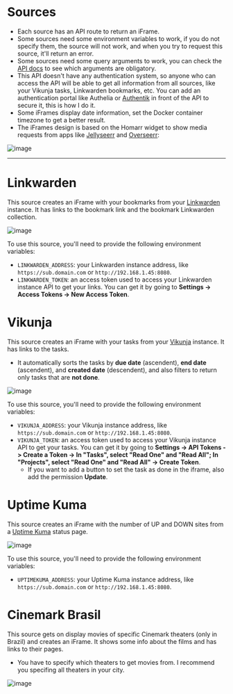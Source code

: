 # Sources

- Each source has an API route to return an iFrame.
- Some sources need some environment variables to work, if you do not specify them, the source will not work, and when you try to request this source, it'll return an error.
- Some sources need some query arguments to work, you can check the [API docs](https://github.com/diogovalentte/homarr-iframes/tree/main?tab=readme-ov-file#api-docs) to see which arguments are obligatory.
- This API doesn't have any authentication system, so anyone who can access the API will be able to get all information from all sources, like your Vikunja tasks, Linkwarden bookmarks, etc. You can add an authentication portal like Authelia or [Authentik](https://github.com/goauthentik/authentik) in front of the API to secure it, this is how I do it.
- Some iFrames display date information, set the Docker container timezone to get a better result.
- The iFrames design is based on the Homarr widget to show media requests from apps like [Jellyseerr](https://github.com/Fallenbagel/jellyseerr) and [Overseerr](https://github.com/sct/overseerr):

![image](https://github.com/diogovalentte/homarr-iframes/assets/49578155/9083c67a-9bbf-4430-8ba9-929cd9b0d0ab)

---

# Linkwarden

This source creates an iFrame with your bookmarks from your [Linkwarden](https://github.com/linkwarden/linkwarden) instance. It has links to the bookmark link and the bookmark Linkwarden collection.

![image](https://github.com/diogovalentte/homarr-iframes/assets/49578155/90271b2c-dc4f-4ee7-a6d3-f256e12cad81)

To use this source, you'll need to provide the following environment variables:

- `LINKWARDEN_ADDRESS`: your Linkwarden instance address, like `https://sub.domain.com` or `http://192.168.1.45:8080`.
- `LINKWARDEN_TOKEN`: an access token used to access your Linkwarden instance API to get your links. You can get it by going to **Settings -> Access Tokens -> New Access Token**.

# Vikunja

This source creates an iFrame with your tasks from your [Vikunja](https://github.com/go-vikunja/vikunja) instance. It has links to the tasks.

- It automatically sorts the tasks by **due date** (ascendent), **end date** (ascendent), and **created date** (descendent), and also filters to return only tasks that are **not done**.

![image](https://github.com/diogovalentte/homarr-iframes/assets/49578155/787ff13a-a81f-42b4-a3a4-9f0892ca815f)

To use this source, you'll need to provide the following environment variables:

- `VIKUNJA_ADDRESS`: your Vikunja instance address, like `https://sub.domain.com` or `http://192.168.1.45:8080`.
- `VIKUNJA_TOKEN`: an access token used to access your Vikunja instance API to get your tasks. You can get it by going to **Settings -> API Tokens -> Create a Token -> In "Tasks", select "Read One" and "Read All"; In "Projects", select "Read One" and "Read All" -> Create Token**.
  - If you want to add a button to set the task as done in the iframe, also add the permission **Update**.

# Uptime Kuma

This source creates an iFrame with the number of UP and DOWN sites from a [Uptime Kuma]() status page.

![image](https://github.com/diogovalentte/homarr-iframes/assets/49578155/7b0e2cfc-2edc-41d4-9551-72df189591d4)

To use this source, you'll need to provide the following environment variables:

- `UPTIMEKUMA_ADDRESS`: your Uptime Kuma instance address, like `https://sub.domain.com` or `http://192.168.1.45:8080`.

# Cinemark Brasil

This source gets on display movies of specific Cinemark theaters (only in Brazil) and creates an iFrame. It shows some info about the films and has links to their pages.
- You have to specify which theaters to get movies from. I recommend you specifing all theaters in your city.

![image](https://github.com/diogovalentte/homarr-iframes/assets/49578155/7071b022-fe90-4db7-874b-8b88d0298641)

